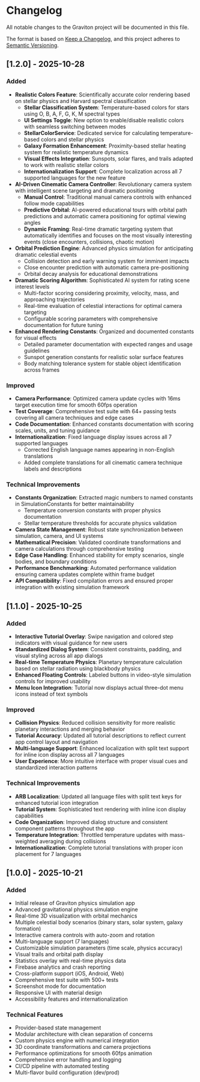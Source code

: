 # Changelog

All notable changes to the Graviton project will be documented in this file.

The format is based on [Keep a Changelog](https://keepachangelog.com/en/1.0.0/),
and this project adheres to [Semantic Versioning](https://semver.org/spec/v2.0.0.html).

## [1.2.0] - 2025-10-28

### Added
- **Realistic Colors Feature**: Scientifically accurate color rendering based on stellar physics and Harvard spectral classification
  - **Stellar Classification System**: Temperature-based colors for stars using O, B, A, F, G, K, M spectral types
  - **UI Settings Toggle**: New option to enable/disable realistic colors with seamless switching between modes
  - **StellarColorService**: Dedicated service for calculating temperature-based colors and stellar physics
  - **Galaxy Formation Enhancement**: Proximity-based stellar heating system for realistic temperature dynamics
  - **Visual Effects Integration**: Sunspots, solar flares, and trails adapted to work with realistic stellar colors
  - **Internationalization Support**: Complete localization across all 7 supported languages for the new feature
- **AI-Driven Cinematic Camera Controller**: Revolutionary camera system with intelligent scene targeting and dramatic positioning
  - **Manual Control**: Traditional manual camera controls with enhanced follow mode capabilities
  - **Predictive Orbital**: AI-powered educational tours with orbital path predictions and automatic camera positioning for optimal viewing angles
  - **Dynamic Framing**: Real-time dramatic targeting system that automatically identifies and focuses on the most visually interesting events (close encounters, collisions, chaotic motion)
- **Orbital Prediction Engine**: Advanced physics simulation for anticipating dramatic celestial events
  - Collision detection and early warning system for imminent impacts
  - Close encounter prediction with automatic camera pre-positioning
  - Orbital decay analysis for educational demonstrations
- **Dramatic Scoring Algorithm**: Sophisticated AI system for rating scene interest levels
  - Multi-factor scoring considering proximity, velocity, mass, and approaching trajectories
  - Real-time evaluation of celestial interactions for optimal camera targeting
  - Configurable scoring parameters with comprehensive documentation for future tuning
- **Enhanced Rendering Constants**: Organized and documented constants for visual effects
  - Detailed parameter documentation with expected ranges and usage guidelines
  - Sunspot generation constants for realistic solar surface features
  - Body matching tolerance system for stable object identification across frames

### Improved
- **Camera Performance**: Optimized camera update cycles with 16ms target execution time for smooth 60fps operation
- **Test Coverage**: Comprehensive test suite with 64+ passing tests covering all camera techniques and edge cases
- **Code Documentation**: Enhanced constants documentation with scoring scales, units, and tuning guidance
- **Internationalization**: Fixed language display issues across all 7 supported languages
  - Corrected English language names appearing in non-English translations
  - Added complete translations for all cinematic camera technique labels and descriptions

### Technical Improvements
- **Constants Organization**: Extracted magic numbers to named constants in SimulationConstants for better maintainability
  - Temperature conversion constants with proper physics documentation
  - Stellar temperature thresholds for accurate physics validation
- **Camera State Management**: Robust state synchronization between simulation, camera, and UI systems
- **Mathematical Precision**: Validated coordinate transformations and camera calculations through comprehensive testing
- **Edge Case Handling**: Enhanced stability for empty scenarios, single bodies, and boundary conditions
- **Performance Benchmarking**: Automated performance validation ensuring camera updates complete within frame budget
- **API Compatibility**: Fixed compilation errors and ensured proper integration with existing simulation framework

## [1.1.0] - 2025-10-25

### Added
- **Interactive Tutorial Overlay**: Swipe navigation and colored step indicators with visual guidance for new users
- **Standardized Dialog System**: Consistent constraints, padding, and visual styling across all app dialogs
- **Real-time Temperature Physics**: Planetary temperature calculation based on stellar radiation using blackbody physics
- **Enhanced Floating Controls**: Labeled buttons in video-style simulation controls for improved usability
- **Menu Icon Integration**: Tutorial now displays actual three-dot menu icons instead of text symbols

### Improved
- **Collision Physics**: Reduced collision sensitivity for more realistic planetary interactions and merging behavior
- **Tutorial Accuracy**: Updated all tutorial descriptions to reflect current app control layout and navigation
- **Multi-language Support**: Enhanced localization with split text support for inline icon display across all 7 languages
- **User Experience**: More intuitive interface with proper visual cues and standardized interaction patterns

### Technical Improvements
- **ARB Localization**: Updated all language files with split text keys for enhanced tutorial icon integration
- **Tutorial System**: Sophisticated text rendering with inline icon display capabilities
- **Code Organization**: Improved dialog structure and consistent component patterns throughout the app
- **Temperature Integration**: Throttled temperature updates with mass-weighted averaging during collisions
- **Internationalization**: Complete tutorial translations with proper icon placement for 7 languages

## [1.0.0] - 2025-10-21

### Added
- Initial release of Graviton physics simulation app
- Advanced gravitational physics simulation engine
- Real-time 3D visualization with orbital mechanics
- Multiple celestial body scenarios (binary stars, solar system, galaxy formation)
- Interactive camera controls with auto-zoom and rotation
- Multi-language support (7 languages)
- Customizable simulation parameters (time scale, physics accuracy)
- Visual trails and orbital path display
- Statistics overlay with real-time physics data
- Firebase analytics and crash reporting
- Cross-platform support (iOS, Android, Web)
- Comprehensive test suite with 500+ tests
- Screenshot mode for documentation
- Responsive UI with material design
- Accessibility features and internationalization

### Technical Features
- Provider-based state management
- Modular architecture with clean separation of concerns
- Custom physics engine with numerical integration
- 3D coordinate transformations and camera projections
- Performance optimizations for smooth 60fps animation
- Comprehensive error handling and logging
- CI/CD pipeline with automated testing
- Multi-flavor build configuration (dev/prod)

